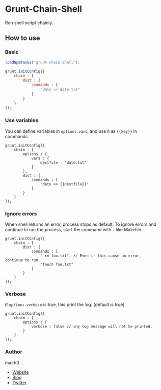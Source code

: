 
# Grunt-Chain-Shell

Run shell script chainly.

## How to use

### Basic

```javascript
loadNpmTasks("grunt-chain-shell");

grunt.initConfig({
	chain : {
		dist : {
			commands : [
				"date >> date.txt"
			]
		}
	}
});
```

### Use variables

You can define variables in `options.vars`,
and use it as `{{key}}` in commands.

```
grunt.initConfig({
	chain : {
		options : {
			vars : {
				destfile : "date.txt"
			}
		},
		dist : {
			commands : [
				"date >> {{destfile}}"
			]
		}
	}
});
```

### Ignore errors

When shell returns an error, process stops as default.
To ignore errors and continue to run the process, start the command with `-` like Makefile.

```
grunt.initConfig({
	chain : {
		dist : {
			commands : [
				"-rm foo.txt", // Even if this cause an error, continue to run.
				"touch foo.txt"
			]
		}
	}
});
```

### Verbose 

if `options.verbose` is true, this print the log. (default is true)

```
grunt.initConfig({
	chain : {
		options : {
			verbose : false // any log message will not be printed.
		}
	}
});
```


### Author

mach3

- [Website](http://www.mach3.jp)
- [Blog](http://blog.mach3.jp)
- [Twitter](http://twitter.com/mach3ss)
